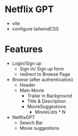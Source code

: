 # Netflix GPT
- vite
- configure tailwindCSS

# Features
- Login/Sign up
    - Sign in/ Sign up form
    - redirect to Browse Page
- Browse (after authentication)
    - Header
    - Main Movie
        - Trailar in Background
        - Title & Description
        - MovieSuggestions
            - MovieLists * N
- NetflixGPT
    - Search Bar
    - Movie suggestions